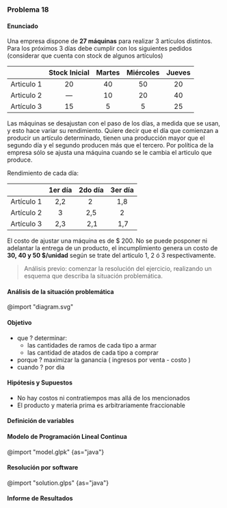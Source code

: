 ### Problema 18

#### Enunciado

Una empresa dispone de **27 máquinas** para realizar 3 artículos distintos.
Para los próximos 3 días debe cumplir con los siguientes pedidos (considerar que cuenta con stock de algunos artículos)

|            | Stock Inicial | Martes | Miércoles | Jueves |
| ---------- | :-----------: | :----: | :-------: | :----: |
| Articulo 1 |      20       |   40   |    50     |   20   |
| Articulo 2 |       —       |   10   |    20     |   40   |
| Artículo 3 |      15       |   5    |     5     |   25   |

Las máquinas se desajustan con el paso de los días, a medida que se usan, y esto hace variar su rendimiento.
Quiere decir que el día que comienzan a producir un artículo determinado, tienen una producción mayor que el segundo día y el segundo producen más que el tercero.
Por política de la empresa sólo se ajusta una máquina cuando se le cambia el articulo que produce.

Rendimiento de cada día:

|            | 1er día | 2do día | 3er día |
| ---------- | :-----: | :-----: | :-----: |
| Artículo 1 |   2,2   |   2     |   1,8   |
| Artículo 2 |    3    |   2,5   |    2    |
| Artículo 3 |   2,3   |   2,1   |   1,7   |

El costo de ajustar una máquina es de $ 200.
No se puede posponer ni adelantar la entrega de un producto,
el incumplimiento genera un costo de **30, 40 y 50 $/unidad** según se trate del articulo 1, 2 ó 3 respectivamente.

> Análisis previo: comenzar la resolución del ejercicio, realizando un esquema que describa la situación problemática.

#### Análisis de la situación problemática

@import "diagram.svg"

#### Objetivo

- que ? determinar:
  - las cantidades de ramos de cada tipo a armar
  - las cantidad de atados de cada tipo a comprar
- porque ? maximizar la ganancia ( ingresos por venta - costo )
- cuando ? por dia

#### Hipótesis y Supuestos

- No hay costos ni contratiempos mas allá de los mencionados
- El producto y materia prima es arbitrariamente fraccionable

#### Definición de variables

#### Modelo de Programación Lineal Continua

@import "model.glpk" {as="java"}

#### Resolución por software

@import "solution.glps" {as="java"}

#### Informe de Resultados
